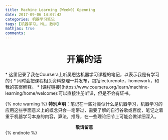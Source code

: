 ```yaml
---
title: Machine Learning (Week0) Openning
date: 2017-09-06 14:07:42
categories: 机器学习笔记
tags: [机器学习, ML, 数学]
mathjax: true
comments:
---
```

<center><h1>开篇的话</h1></center>
* 这里记录了我在Coursera上听吴恩达机器学习课程的笔记，以表示我是有学习的:)
* 同时会把课程相关资料整理一并发布，包括lecturenote，homework，和我的答案解释。
* [课程链接](https://www.coursera.org/learn/machine-learning/home/welcome):可以直接注册听课，但是不会有证书。

{% note warning %} 
__特别声明__：笔记在一些对类似什么是机器学习，机器学习的应用这些字面意义上的概念只会一笔带过，需要了解的自行谷歌或百度，笔记之着重于机器学习本身的内容，算法，推导，在一些理论细节上可能会做详细深入。

<center><strong>敬请留意</strong></center>
{% endnote %}